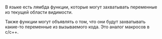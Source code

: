 
В языке есть лямбда функции, которые могут захватывать переменные 
из текущей области видимости.

Также функции могут объявлять о том, что они будут захватывать какие-то
переменные из вызываемого кода. Это аналог макросов в c/c++.